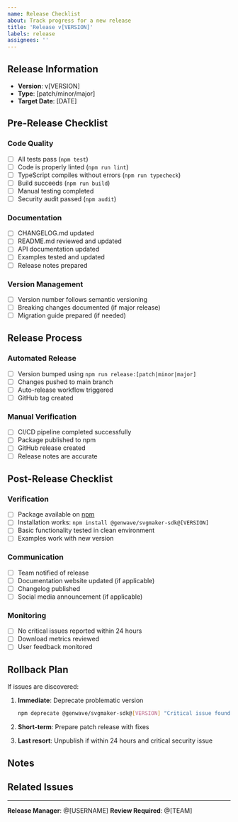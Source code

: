 ```yaml
---
name: Release Checklist
about: Track progress for a new release
title: 'Release v[VERSION]'
labels: release
assignees: ''
---
```


## Release Information

- **Version**: v[VERSION]
- **Type**: [patch/minor/major]
- **Target Date**: [DATE]

## Pre-Release Checklist

### Code Quality
- [ ] All tests pass (`npm test`)
- [ ] Code is properly linted (`npm run lint`)
- [ ] TypeScript compiles without errors (`npm run typecheck`)
- [ ] Build succeeds (`npm run build`)
- [ ] Manual testing completed
- [ ] Security audit passed (`npm audit`)

### Documentation
- [ ] CHANGELOG.md updated
- [ ] README.md reviewed and updated
- [ ] API documentation updated
- [ ] Examples tested and updated
- [ ] Release notes prepared

### Version Management
- [ ] Version number follows semantic versioning
- [ ] Breaking changes documented (if major release)
- [ ] Migration guide prepared (if needed)

## Release Process

### Automated Release
- [ ] Version bumped using `npm run release:[patch|minor|major]`
- [ ] Changes pushed to main branch
- [ ] Auto-release workflow triggered
- [ ] GitHub tag created

### Manual Verification
- [ ] CI/CD pipeline completed successfully
- [ ] Package published to npm
- [ ] GitHub release created
- [ ] Release notes are accurate

## Post-Release Checklist

### Verification
- [ ] Package available on [npm](https://www.npmjs.com/package/@genwave/svgmaker-sdk)
- [ ] Installation works: `npm install @genwave/svgmaker-sdk@[VERSION]`
- [ ] Basic functionality tested in clean environment
- [ ] Examples work with new version

### Communication
- [ ] Team notified of release
- [ ] Documentation website updated (if applicable)
- [ ] Changelog published
- [ ] Social media announcement (if applicable)

### Monitoring
- [ ] No critical issues reported within 24 hours
- [ ] Download metrics reviewed
- [ ] User feedback monitored

## Rollback Plan

If issues are discovered:

1. **Immediate**: Deprecate problematic version
   ```bash
   npm deprecate @genwave/svgmaker-sdk@[VERSION] "Critical issue found, please upgrade"
   ```

2. **Short-term**: Prepare patch release with fixes
3. **Last resort**: Unpublish if within 24 hours and critical security issue

## Notes

<!-- Add any additional notes, considerations, or special instructions for this release -->

## Related Issues

<!-- Link any issues that are resolved or addressed in this release -->

---

**Release Manager**: @[USERNAME]
**Review Required**: @[TEAM]